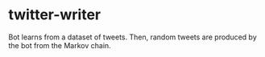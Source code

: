 # twitter-writer

Bot learns from a dataset of tweets. Then, random tweets are produced by the bot from the Markov chain.